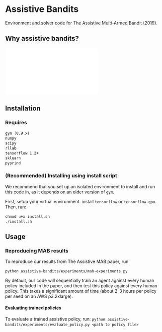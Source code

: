 # Assistive Bandits
Environment and solver code for The Assistive Multi-Armed Bandit (2019).

## Why assistive bandits?
![In each round, the human observes reward and tells the robot which arms they would like it to pull. The robot observes these requests, attempts to infer the reward values, and selects an arm to pull.](figures/ab_teaser_v4.pdf)

## Installation 

### Requires
```
gym (0.9.x)
numpy
scipy
rllab
tensorflow 1.2+
sklearn
pyprind
```
### (Recommended) Installing using install script
We recommend that you set up an isolated environment to install and run this code in, as it depends on an older version of `gym`.

First, setup your virtual environment. install `tensorflow` or `tensorflow-gpu`. Then, run:
```
chmod u+x install.sh
./install.sh
```

## Usage

### Reproducing MAB results
To reproduce our results from The Assistive MAB paper, run
```
python assistive-bandits/experiments/mab-experiments.py 
```
By default, our code will sequentially train an agent against every human policy included in the paper, and then test this policy against every human policy. This takes a significant amount of time (about 2-3 hours per policy per seed on an AWS p3.2xlarge). 

#### Evaluating trained policies
To evaluate a trained assistive policy, run:
`python assistive-bandits/experiments/evaluate_policy.py <path to policy file>`
